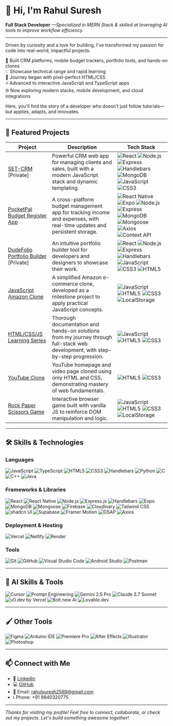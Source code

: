 # 👋 Hi, I'm Rahul Suresh

**Full Stack Developer**  *&mdash;Specialized in MERN Stack & skilled at leveraging AI tools to improve workflow efficiency.*

---

Driven by curiosity and a love for building, I've transformed my passion for code into real-world, impactful projects.

🚀 Built CRM platforms, mobile budget trackers, portfolio tools, and hands-on clones  
💡 Showcase technical range and rapid learning  
🎨 Journey began with pixel-perfect HTML/CSS  
⚡ Advanced to interactive JavaScript and TypeScript apps  
🌐 Now exploring modern stacks, mobile development, and cloud integrations

Here, you'll find the story of a developer who doesn't just follow tutorials—but applies, adapts, and innovates.

---

## 🌟 Featured Projects

| Project | Description | Tech Stack |
| ------- | ----------- | ----------- |
| [SET-CRM](https://github.com/rahulsuresh2569/SET-CRM) [Private]| Powerful CRM web app for managing clients and sales, built with a modern JavaScript stack and dynamic templating. | ![React](https://img.shields.io/badge/-React-61DAFB?logo=react&logoColor=black) ![Node.js](https://img.shields.io/badge/-Node.js-339933?logo=node.js&logoColor=white) ![Express](https://img.shields.io/badge/-Express.js-000000?logo=express&logoColor=white) ![Handlebars](https://img.shields.io/badge/-Handlebars-E34F26?logo=handlebarsdotjs&logoColor=white) ![MongoDB](https://img.shields.io/badge/-MongoDB-47A248?logo=mongodb&logoColor=white) ![JavaScript](https://img.shields.io/badge/-JavaScript-F7DF1E?logo=javascript&logoColor=black) ![CSS3](https://img.shields.io/badge/-CSS3-1572B6?logo=css3&logoColor=white) |
| [PocketPal Budget Register App](https://github.com/rahulsuresh2569/PocketPal-Budget-Register-App) | A cross-platform budget management app for tracking income and expenses, with real-time updates and persistent storage. | ![React Native](https://img.shields.io/badge/-React%20Native-61DAFB?logo=react&logoColor=black) ![Expo](https://img.shields.io/badge/-Expo-000020?logo=expo&logoColor=white) ![Node.js](https://img.shields.io/badge/-Node.js-339933?logo=node.js&logoColor=white) ![Express](https://img.shields.io/badge/-Express.js-000000?logo=express&logoColor=white) ![MongoDB](https://img.shields.io/badge/-MongoDB-47A248?logo=mongodb&logoColor=white) ![Mongoose](https://img.shields.io/badge/-Mongoose-880000?logo=mongoose&logoColor=white) ![Axios](https://img.shields.io/badge/-Axios-5A29E4?logo=axios&logoColor=white) ![Context API](https://img.shields.io/badge/-React%20Context-61DAFB?logo=react&logoColor=black) |
| [DudeFolio Portfolio Builder](https://github.com/rahulsuresh2569/DudeFolio-Portfolio-Builder) [Private]| An intuitive portfolio builder tool for developers and designers to showcase their work. | ![React](https://img.shields.io/badge/-React-61DAFB?logo=react&logoColor=black) ![Node.js](https://img.shields.io/badge/-Node.js-339933?logo=node.js&logoColor=white) ![Express](https://img.shields.io/badge/-Express.js-000000?logo=express&logoColor=white) ![Handlebars](https://img.shields.io/badge/-Handlebars-E34F26?logo=handlebarsdotjs&logoColor=white) ![JavaScript](https://img.shields.io/badge/-JavaScript-F7DF1E?logo=javascript&logoColor=black) ![CSS3](https://img.shields.io/badge/-CSS3-1572B6?logo=css3&logoColor=white) ![HTML5](https://img.shields.io/badge/-HTML5-E34F26?logo=html5&logoColor=white) |
| [JavaScript Amazon Clone](https://github.com/rahulsuresh2569/javascript-amazon-clone) | A simplified Amazon e-commerce clone, developed as a milestone project to apply practical JavaScript concepts. | ![JavaScript](https://img.shields.io/badge/-JavaScript-F7DF1E?logo=javascript&logoColor=black) ![HTML5](https://img.shields.io/badge/-HTML5-E34F26?logo=html5&logoColor=white) ![CSS3](https://img.shields.io/badge/-CSS3-1572B6?logo=css3&logoColor=white) ![LocalStorage](https://img.shields.io/badge/-LocalStorage-FFA500?logo=google-chrome&logoColor=white) |
| [HTML/CSS/JS Learning Series](https://github.com/rahulsuresh2569/javascript-course-supersimpledev) | Thorough documentation and hands-on solutions from my journey through full-stack web development, with step-by-step progression. | ![JavaScript](https://img.shields.io/badge/-JavaScript-F7DF1E?logo=javascript&logoColor=black) ![HTML5](https://img.shields.io/badge/-HTML5-E34F26?logo=html5&logoColor=white) ![CSS3](https://img.shields.io/badge/-CSS3-1572B6?logo=css3&logoColor=white) |
| [YouTube Clone](https://github.com/rahulsuresh2569/html-css-youtube-clone) | YouTube homepage and video page cloned using only HTML and CSS, demonstrating mastery of web fundamentals. | ![HTML5](https://img.shields.io/badge/-HTML5-E34F26?logo=html5&logoColor=white) ![CSS3](https://img.shields.io/badge/-CSS3-1572B6?logo=css3&logoColor=white) |
| [Rock Paper Scissors Game](https://github.com/rahulsuresh2569/js-rock-paper-scissors) | Interactive browser game built with vanilla JS to reinforce DOM manipulation and logic. | ![JavaScript](https://img.shields.io/badge/-JavaScript-F7DF1E?logo=javascript&logoColor=black) ![HTML5](https://img.shields.io/badge/-HTML5-E34F26?logo=html5&logoColor=white) ![CSS3](https://img.shields.io/badge/-CSS3-1572B6?logo=css3&logoColor=white) ![LocalStorage](https://img.shields.io/badge/-LocalStorage-FFA500?logo=google-chrome&logoColor=white) |

---

## 🛠️ Skills & Technologies

### Languages  
![JavaScript](https://img.shields.io/badge/-JavaScript-F7DF1E?logo=javascript&logoColor=black)
![TypeScript](https://img.shields.io/badge/-TypeScript-3178C6?logo=typescript&logoColor=white)
![HTML5](https://img.shields.io/badge/-HTML5-E34F26?logo=html5&logoColor=white)
![CSS3](https://img.shields.io/badge/-CSS3-1572B6?logo=css3&logoColor=white)
![Handlebars](https://img.shields.io/badge/-Handlebars-E34F26?logo=handlebarsdotjs&logoColor=white)
![Python](https://img.shields.io/badge/-Python-3776AB?logo=python&logoColor=white)
![C](https://img.shields.io/badge/-C-A8B9CC?logo=c&logoColor=white)
![C++](https://img.shields.io/badge/-C++-00599C?logo=c%2B%2B&logoColor=white)
![Java](https://img.shields.io/badge/-Java-007396?logo=java&logoColor=white)

### Frameworks & Libraries  
![React](https://img.shields.io/badge/-React-61DAFB?logo=react&logoColor=black)
![React Native](https://img.shields.io/badge/-React%20Native-61DAFB?logo=react&logoColor=black)
![Node.js](https://img.shields.io/badge/-Node.js-339933?logo=node.js&logoColor=white)
![Express.js](https://img.shields.io/badge/-Express.js-000000?logo=express&logoColor=white)
![Handlebars](https://img.shields.io/badge/-Handlebars-E34F26?logo=handlebarsdotjs&logoColor=white)
![Expo](https://img.shields.io/badge/-Expo-000020?logo=expo&logoColor=white)
![MongoDB](https://img.shields.io/badge/-MongoDB-47A248?logo=mongodb&logoColor=white)
![Mongoose](https://img.shields.io/badge/-Mongoose-880000?logo=mongoose&logoColor=white)
![Firebase](https://img.shields.io/badge/-Firebase-FFCA28?logo=firebase&logoColor=black)
![Cloudinary](https://img.shields.io/badge/-Cloudinary-3448C5?logo=cloudinary&logoColor=white)
![Tailwind CSS](https://img.shields.io/badge/-Tailwind%20CSS-06B6D4?logo=tailwindcss&logoColor=white)
![shadcn UI](https://img.shields.io/badge/-shadcn%20UI-18181B?logo=shadcnui&logoColor=white)
![Supabase](https://img.shields.io/badge/-Supabase-3ECF8E?logo=supabase&logoColor=white)
![Framer Motion](https://img.shields.io/badge/-Framer%20Motion-0055FF?logo=framer&logoColor=white)
![GSAP](https://img.shields.io/badge/-GSAP-88CE02?logo=greensock&logoColor=white)
![Axios](https://img.shields.io/badge/-Axios-5A29E4?logo=axios&logoColor=white)

### Deployment & Hosting  
![Vercel](https://img.shields.io/badge/-Vercel-000000?logo=vercel&logoColor=white)
![Netlify](https://img.shields.io/badge/-Netlify-00C7B7?logo=netlify&logoColor=white)
![Render](https://img.shields.io/badge/-Render-00979D?logo=render&logoColor=white)

### Tools  
![Git](https://img.shields.io/badge/-Git-F05032?logo=git&logoColor=white)
![GitHub](https://img.shields.io/badge/-GitHub-181717?logo=github)
![Visual Studio Code](https://img.shields.io/badge/-VS%20Code-0078D4?logo=visual-studio-code&logoColor=white)
![Android Studio](https://img.shields.io/badge/-Android%20Studio-3DDC84?logo=android-studio&logoColor=white)
![Postman](https://img.shields.io/badge/-Postman-FF6C37?logo=postman&logoColor=white)

---

## 🤖 AI Skills & Tools

![Cursor](https://img.shields.io/badge/-Cursor.ai-24292f?logo=data:image/svg+xml;base64,PHN2ZyB3aWR0aD0iNjQiIGhlaWdodD0iNjQiIHZpZXdCb3g9IjAgMCA2NCA2NCIgZmlsbD0ibm9uZSIgeG1sbnM9Imh0dHA6Ly93d3cudzMub3JnLzIwMDAvc3ZnIj48cmVjdCB3aWR0aD0iNjQiIGhlaWdodD0iNjQiIHJ4PSIxMiIgZmlsbD0iIzI0MjkyZiIvPjwvc3ZnPg==&logoColor=white)
![Prompt Engineering](https://img.shields.io/badge/-Prompt%20Engineering-4B8DF8?logo=simpleicons&logoColor=white)
![Gemini 2.5 Pro](https://img.shields.io/badge/-Gemini%202.5%20Pro-4285F4?logo=google&logoColor=white)
![Claude 3.7 Sonnet](https://img.shields.io/badge/-Claude%203.7%20Sonnet-9763F6?logo=anthropic&logoColor=white)
![v0.dev by Vercel](https://img.shields.io/badge/-v0.dev%20by%20Vercel-000000?logo=vercel&logoColor=white)
![Bolt.new AI](https://img.shields.io/badge/-Bolt.new%20AI-3D5AFE?logo=thunder&logoColor=white)
![Lovable.dev](https://img.shields.io/badge/-Lovable.dev-FF61A6?logo=heart&logoColor=white)

---

## 🖌️ Other Tools

![Figma](https://img.shields.io/badge/-Figma-F24E1E?logo=figma&logoColor=white)
![Arduino IDE](https://img.shields.io/badge/-Arduino%20IDE-00979D?logo=arduino&logoColor=white)
![Premiere Pro](https://img.shields.io/badge/-Premiere%20Pro-9999FF?logo=adobe-premiere-pro&logoColor=white)
![After Effects](https://img.shields.io/badge/-After%20Effects-9999FF?logo=adobe-after-effects&logoColor=white)
![Illustrator](https://img.shields.io/badge/-Illustrator-FF9A00?logo=adobe-illustrator&logoColor=white)
![Photoshop](https://img.shields.io/badge/-Photoshop-31A8FF?logo=adobe-photoshop&logoColor=white)

---

## 📫 Connect with Me

- 🤝 [LinkedIn](https://www.linkedin.com/in/rahulsuresh2569)
- 💻 [GitHub](https://github.com/rahulsuresh2569)
- 📧 Email: rahulsuresh2569@gmail.com
- 📞 Phone: +91 9840320775

---

_Thanks for visiting my profile! Feel free to connect, collaborate, or check out my projects. Let's build something awesome together!_
